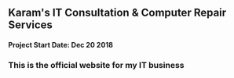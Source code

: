 ## Karam's IT Consultation & Computer Repair Services

#### Project Start Date: Dec 20 2018
### This is the official website for my IT business
